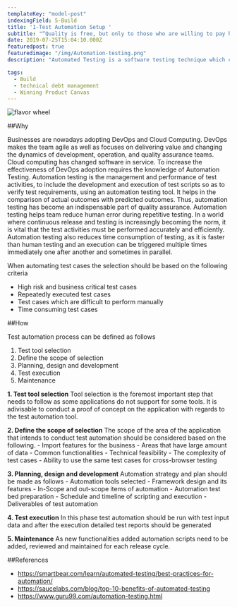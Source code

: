 ```yaml
---
templateKey: "model-post"
indexingField: 5-Build
title: '1-Test Automation Setup '
subtitle: "“Quality is free, but only to those who are willing to pay heavily for it.” – T. DeMarco and T. Lister"
date: 2019-07-25T15:04:10.000Z
featuredpost: true
featuredimage: "/img/Automation-testing.png"
description: "Automated Testing is a software testing technique which can test and compare the actual outcome against the expected result. Test automation requires considerable about of human involevement until the test suite is created. Once the test suite is created no human intervention is needed. So this reduces the time and cost of testing"

tags:
  - Build
  - technical debt management
  - Winning Product Canvas
---
```


![flavor wheel](/img/Automation-testing.png)

##Why
<!-- {paragraph} -->
Businesses are nowadays adopting DevOps and Cloud Computing. DevOps makes the team agile as well as focuses on delivering value and changing the dynamics of development, operation, and quality assurance teams. Cloud computing has changed software in service. To increase the effectiveness of DevOps adoption requires the knowledge of Automation Testing. Automation testing is the management and performance of test activities, to include the development and execution of test scripts so as to verify test requirements, using an automation testing tool. It helps in the comparison of actual outcomes with predicted outcomes. Thus, automation testing has become an indispensable part of quality assurance. Automation testing helps team reduce human error during repetitive testing. In a world where continuous release and testing is increasingly becoming the norm, it is vital that the test activities must be performed accurately and efficiently. Automation testing also reduces time consumption of testing, as it is faster than human testing and an execution can be triggered multiple times immediately one after another and sometimes in parallel. 

  
When automating test cases the selection should be based on the following criteria
  - High risk and business critical test cases
  - Repeatedly executed test cases
  - Test cases which are difficult to perform manually
  - Time consuming test cases


##How

Test automation process can be defined as follows
  1. Test tool selection
  2. Define the scope of selection
  3. Planning, design and development
  4. Test execution
  5. Maintenance

  **1. Test tool selection**
    Tool selection is the foremost important step that needs to follow as some applications do not support for some tools. It is adivisable to conduct a proof of concept on the application with regards to the test automation tool.
    
  **2. Define the scope of selection**
    The scope of the area of the application that intends to conduct test automation should be considered based on the following.
      - Import features for the business
      - Areas that have large amount of data
      - Common functionalities
      - Technical feasibility
      - The complexity of test cases
      - Ability to use the same test cases for cross-browser testing
      
   **3. Planning, design and development**
    Automation strategy and plan should be made as follows
      - Automation tools selected
      - Framework design and its features
      - In-Scope and out-scope items of automation
      - Automation test bed preparation
      - Schedule and timeline of scripting and execution
      - Deliverables of test automation
      
   **4. Test execution**
    In this phase test automation should be run with test input data and after the execution detailed test reports should be generated
    
   **5. Maintenance**
    As new functionalities added automation scripts need to be added, reviewed and maintained for each release cycle.
    


##References
 - https://smartbear.com/learn/automated-testing/best-practices-for-automation/
 - https://saucelabs.com/blog/top-10-benefits-of-automated-testing
 - https://www.guru99.com/automation-testing.html

